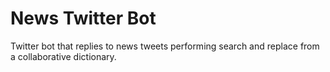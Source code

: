 # News Twitter Bot
Twitter bot that replies to news tweets performing search and replace from a collaborative dictionary.
